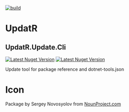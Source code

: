 [![build](https://github.com/OskarKlintrot/UpdatR/actions/workflows/build.yml/badge.svg)](https://github.com/OskarKlintrot/UpdatR/actions/workflows/build.yml)

# UpdatR

## UpdatR.Update.Cli
[![Latest Nuget Version](https://badgen.net/nuget/v/UpdatR.Update.Cli/latest)](https://www.nuget.org/packages/UpdatR.Update.Cli/)
[![Latest Nuget Version](https://badgen.net/nuget/dt/UpdatR.Update.Cli)](https://www.nuget.org/packages/UpdatR.Update.Cli/)

Update tool for package reference and dotnet-tools.json

# Icon
Package by Sergey Novosyolov from [NounProject.com](http://NounProject.com)

